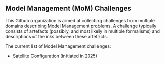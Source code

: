## Model Management (MoM) Challenges

This Github organization is aimed at collecting challenges from multiple domains describing Model Management problems.
A challenge typically consists of artefacts (possibly, and most likely in multiple formalisms) and descriptions of the inks between these artefacts.

The current list of Model Management challenges:

- Satellite Configuration (initiated in 2025)

